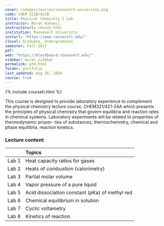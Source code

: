 ```yaml
---
cover: /images/courses/roosevelt-university.png
code: CHEM 321B/421B
title: Physical Chemistry I Lab
instructor: Murat Kahveci
instructorurl: /murat.html
institution: Roosevelt University
insturl: "https://www.roosevelt.edu/"
clevel: Graduate, Undergraduate
semester: Fall 2017
pdf:
web: "https://blackboard.roosevelt.edu/"
sidebar: murat_sidebar
permalink: ptm.html
folder: portfolio
last_updated: Aug 26, 2020
course: true
---
```

{% include courseh.html %}

This course is designed to provide laboratory experience to complement the physical chemistry lecture course, CHEM321/421-24A which presents the principles of physical chemistry that govern equilibria and reaction rates in chemical systems. Laboratory experiments will be related to properties of thermodynamic proper- ties of substances, thermochemistry, chemical and phase equilibria, reaction kinetics.

### Lecture content

|       | Topics |
|:-------|:-------|
| Lab 1 | Heat capacity ratios for gases |
| Lab 2 | Heats of combustion (calorimetry) |
| Lab 3 | Partial molar volume |
| Lab 4 | Vapor pressure of a pure liquid |
| Lab 5| Acid dissociation constant (pKa) of methyl red |
| Lab 6 | Chemical equilibrium in solution |
| Lab 7 | Cyclic voltametry |
| Lab 8  |  Kinetics of reaction |
